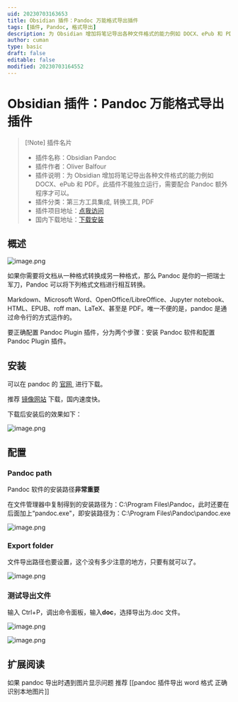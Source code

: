 ```yaml
---
uid: 20230703163653
title: Obsidian 插件：Pandoc 万能格式导出插件
tags: [插件, Pandoc, 格式导出]
description: 为 Obsidian 增加将笔记导出各种文件格式的能力例如 DOCX、ePub 和 PDF。此插件不能独立运行，需要配合 Pandoc 额外程序才可以。
author: cuman
type: basic
draft: false
editable: false
modified: 20230703164552
---
```


# Obsidian 插件：Pandoc 万能格式导出插件

> [!Note] 插件名片
> - 插件名称：Obsidian Pandoc
> - 插件作者：Oliver Balfour
> - 插件说明：为 Obsidian 增加将笔记导出各种文件格式的能力例如 DOCX、ePub 和 PDF。此插件不能独立运行，需要配合 Pandoc 额外程序才可以。
> - 插件分类：第三方工具集成, 转换工具, PDF
> - 插件项目地址：[点我访问](https://github.com/OliverBalfour/obsidian-pandoc)
> - 国内下载地址：[下载安装](https://pkmer.cn/products/plugin/pluginMarket/?obsidian-pandoc)

## 概述

![image.png](https://cdn.pkmer.cn/images/202307031645381.png!pkmer)

如果你需要将文档从一种格式转换成另一种格式，那么 Pandoc 是你的一把瑞士军刀，Pandoc 可以将下列格式文档进行相互转换。

Markdown、Microsoft Word、OpenOffice/LibreOffice、Jupyter notebook、HTML、EPUB、roff man、LaTeX、甚至是 PDF。唯一不便的是，pandoc 是通过命令行的方式运作的。

要正确配置 Pandoc Plugin 插件，分为两个步骤：安装 Pandoc 软件和配置 Pandoc Plugin 插件。

## 安装

可以在 pandoc 的 [官网 ](https://pandoc.org/installing.html) 进行下载。

推荐 [镜像网站](https://softmall.net/apps/1617) 下载，国内速度快。

下载后安装后的效果如下：

![image.png](https://cdn.pkmer.cn/images/202307031642210.png!pkmer)

## 配置

### Pandoc path

Pandoc 软件的安装路径**非常重要**

在文件管理器中复制得到的安装路径为：C:\Program Files\Pandoc，此时还要在后面加上“pandoc.exe"，即安装路径为：C:\Program Files\Pandoc\pandoc.exe

![image.png](https://cdn.pkmer.cn/images/202307031643068.png!pkmer)

### Export folder

文件导出路径也要设置，这个没有多少注意的地方，只要有就可以了。

![image.png](https://cdn.pkmer.cn/images/202307031643738.png!pkmer)

### 测试导出文件

输入 Ctrl+P，调出命令面板，输入**doc**，选择导出为.doc 文件。

![image.png](https://cdn.pkmer.cn/images/202307031643262.png!pkmer)

![image.png](https://cdn.pkmer.cn/images/202307031643046.png!pkmer)

## 扩展阅读

如果 pandoc 导出时遇到图片显示问题 推荐 [[pandoc 插件导出 word 格式 正确识别本地图片]]